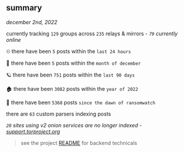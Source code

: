 
## summary
_december 2nd, 2022_

currently tracking `129` groups across `235` relays & mirrors - _`79` currently online_

⏲ there have been `5` posts within the `last 24 hours`

🦈 there have been `5` posts within the `month of december`

🪐 there have been `751` posts within the `last 90 days`

🏚 there have been `3082` posts within the `year of 2022`

🦕 there have been `5368` posts `since the dawn of ransomwatch`

there are `63` custom parsers indexing posts

_`20` sites using v2 onion services are no longer indexed - [support.torproject.org](https://support.torproject.org/onionservices/v2-deprecation/)_

> see the project [README](https://github.com/joshhighet/ransomwatch#ransomwatch--) for backend technicals

